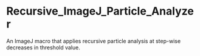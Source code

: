# Recursive_ImageJ_Particle_Analyzer
An ImageJ macro that applies recursive particle analysis at step-wise decreases in threshold value. 
